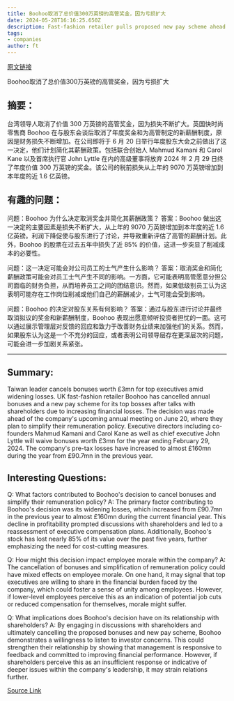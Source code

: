 ```yaml
---
title: Boohoo取消了总价值300万英镑的高管奖金，因为亏损扩大
date: 2024-05-28T16:16:25.650Z
description: Fast-fashion retailer pulls proposed new pay scheme ahead of upcoming annual meeting
tags: 
- companies
author: ft
---
```


[原文链接](https://ft.com/content/1ebf30a0-db7a-4fce-ad35-292f2642ddce)

Boohoo取消了总价值300万英镑的高管奖金，因为亏损扩大

## 摘要：
台湾领导人取消了价值 300 万英镑的高管奖金，因为损失不断扩大。英国快时尚零售商 Boohoo 在与股东会谈后取消了年度奖金和为高管制定的新薪酬制度，原因是财务损失不断增加。在公司即将于 6 月 20 日举行年度股东大会之前做出了这一决定，他们计划简化其薪酬政策。包括联合创始人 Mahmud Kamani 和 Carol Kane 以及首席执行官 John Lyttle 在内的高级董事将放弃 2024 年 2 月 29 日终了年度价值 300 万英镑的奖金。该公司的税前损失从上年的 9070 万英镑增加到本年度的近 1.6 亿英镑。

## 有趣的问题：
问题：Boohoo 为什么决定取消奖金并简化其薪酬政策？
答案：Boohoo 做出这一决定的主要因素是损失不断扩大，从上年的 9070 万英镑增加到本年度的近 1.6 亿英镑。利润下降促使与股东进行了讨论，并导致重新评估了高管的薪酬计划。此外，Boohoo 的股票在过去五年中损失了近 85% 的价值，这进一步突显了削减成本的必要性。

问题：这一决定可能会对公司员工的士气产生什么影响？
答案：取消奖金和简化薪酬政策可能会对员工士气产生不同的影响。一方面，它可能表明高管愿意分担公司面临的财务负担，从而培养员工之间的团结意识。然而，如果低级别员工认为这表明可能存在工作岗位削减或他们自己的薪酬减少，士气可能会受到影响。

问题：Boohoo 的决定对股东关系有何影响？
答案：通过与股东进行讨论并最终取消拟议的奖金和新薪酬制度，Boohoo 表现出愿意倾听投资者担忧的一面。这可以通过展示管理层对反馈的回应和致力于改善财务业绩来加强他们的关系。然而，如果股东认为这是一个不充分的回应，或者表明公司领导层存在更深层次的问题，可能会进一步加剧关系紧张。

---

## Summary:
Taiwan leader cancels bonuses worth £3mn for top executives amid widening losses. UK fast-fashion retailer Boohoo has cancelled annual bonuses and a new pay scheme for its top bosses after talks with shareholders due to increasing financial losses. The decision was made ahead of the company's upcoming annual meeting on June 20, where they plan to simplify their remuneration policy. Executive directors including co-founders Mahmud Kamani and Carol Kane as well as chief executive John Lyttle will waive bonuses worth £3mn for the year ending February 29, 2024. The company's pre-tax losses have increased to almost £160mn during the year from £90.7mn in the previous year.

## Interesting Questions:
Q: What factors contributed to Boohoo's decision to cancel bonuses and simplify their remuneration policy?
A: The primary factor contributing to Boohoo's decision was its widening losses, which increased from £90.7mn in the previous year to almost £160mn during the current financial year. This decline in profitability prompted discussions with shareholders and led to a reassessment of executive compensation plans. Additionally, Boohoo's stock has lost nearly 85% of its value over the past five years, further emphasizing the need for cost-cutting measures.

Q: How might this decision impact employee morale within the company?
A: The cancellation of bonuses and simplification of remuneration policy could have mixed effects on employee morale. On one hand, it may signal that top executives are willing to share in the financial burden faced by the company, which could foster a sense of unity among employees. However, if lower-level employees perceive this as an indication of potential job cuts or reduced compensation for themselves, morale might suffer.

Q: What implications does Boohoo's decision have on its relationship with shareholders?
A: By engaging in discussions with shareholders and ultimately cancelling the proposed bonuses and new pay scheme, Boohoo demonstrates a willingness to listen to investor concerns. This could strengthen their relationship by showing that management is responsive to feedback and committed to improving financial performance. However, if shareholders perceive this as an insufficient response or indicative of deeper issues within the company's leadership, it may strain relations further.

[Source Link](https://ft.com/content/1ebf30a0-db7a-4fce-ad35-292f2642ddce)

